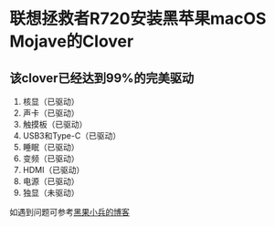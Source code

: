 # 联想拯救者R720安装黑苹果macOS Mojave的Clover

## 该clover已经达到99%的完美驱动
1. 核显（已驱动）
2. 声卡（已驱动）
3. 触摸板（已驱动）
4. USB3和Type-C（已驱动）
5. 睡眠（已驱动）
6. 变频（已驱动）
7. HDMI（已驱动）
8. 电源（已驱动）
9. 独显（未驱动）

如遇到问题可参考[黑果小兵的博客](https://blog.daliansky.net/)